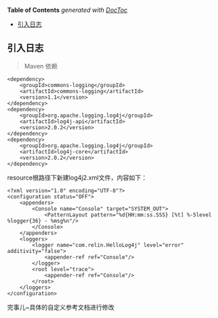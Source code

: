 <!-- START doctoc generated TOC please keep comment here to allow auto update -->
<!-- DON'T EDIT THIS SECTION, INSTEAD RE-RUN doctoc TO UPDATE -->
**Table of Contents**  *generated with [DocToc](https://github.com/thlorenz/doctoc)*

- [引入日志](#%E5%BC%95%E5%85%A5%E6%97%A5%E5%BF%97)

<!-- END doctoc generated TOC please keep comment here to allow auto update -->

## 引入日志

> Maven 依赖

    <dependency>
        <groupId>commons-logging</groupId>
        <artifactId>commons-logging</artifactId>
        <version>1.1</version>
    </dependency>
    <dependency>
        <groupId>org.apache.logging.log4j</groupId>
        <artifactId>log4j-api</artifactId>
        <version>2.0.2</version>
    </dependency>
    <dependency>
        <groupId>org.apache.logging.log4j</groupId>
        <artifactId>log4j-core</artifactId>
        <version>2.0.2</version>
    </dependency>

resource根路径下新建log4j2.xml文件，内容如下：

    <?xml version="1.0" encoding="UTF-8"?>
    <configuration status="OFF">
        <appenders>
            <Console name="Console" target="SYSTEM_OUT">
                <PatternLayout pattern="%d{HH:mm:ss.SSS} [%t] %-5level %logger{36} - %msg%n"/>
            </Console>
        </appenders>
        <loggers>
            <logger name="com.relin.HelloLog4j" level="error" additivity="false">
                <appender-ref ref="Console"/>
            </logger>
            <root level="trace">
                <appender-ref ref="Console"/>
            </root>
        </loggers>
    </configuration>

完事儿~具体的自定义参考文档进行修改